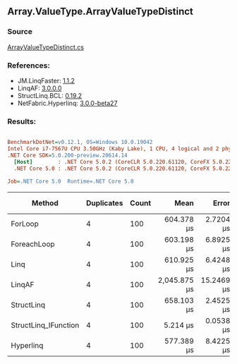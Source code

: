 ﻿## Array.ValueType.ArrayValueTypeDistinct

### Source
[ArrayValueTypeDistinct.cs](../LinqBenchmarks/Array/ValueType/ArrayValueTypeDistinct.cs)

### References:
- JM.LinqFaster: [1.1.2](https://www.nuget.org/packages/JM.LinqFaster/1.1.2)
- LinqAF: [3.0.0.0](https://www.nuget.org/packages/LinqAF/3.0.0.0)
- StructLinq.BCL: [0.19.2](https://www.nuget.org/packages/StructLinq.BCL/0.19.2)
- NetFabric.Hyperlinq: [3.0.0-beta27](https://www.nuget.org/packages/NetFabric.Hyperlinq/3.0.0-beta27)

### Results:
``` ini

BenchmarkDotNet=v0.12.1, OS=Windows 10.0.19042
Intel Core i7-7567U CPU 3.50GHz (Kaby Lake), 1 CPU, 4 logical and 2 physical cores
.NET Core SDK=5.0.200-preview.20614.14
  [Host]        : .NET Core 5.0.2 (CoreCLR 5.0.220.61120, CoreFX 5.0.220.61120), X64 RyuJIT
  .NET Core 5.0 : .NET Core 5.0.2 (CoreCLR 5.0.220.61120, CoreFX 5.0.220.61120), X64 RyuJIT

Job=.NET Core 5.0  Runtime=.NET Core 5.0  

```
|               Method | Duplicates | Count |         Mean |      Error |     StdDev | Ratio | RatioSD |     Gen 0 | Gen 1 | Gen 2 | Allocated |
|--------------------- |----------- |------ |-------------:|-----------:|-----------:|------:|--------:|----------:|------:|------:|----------:|
|              ForLoop |          4 |   100 |   604.378 μs |  2.7204 μs |  2.2716 μs | 1.000 |    0.00 | 1095.7031 |     - |     - | 2292184 B |
|          ForeachLoop |          4 |   100 |   603.198 μs |  6.8925 μs |  5.7556 μs | 0.998 |    0.01 | 1095.7031 |     - |     - | 2292184 B |
|                 Linq |          4 |   100 |   610.925 μs |  6.4248 μs |  5.6954 μs | 1.011 |    0.01 | 1092.7734 |     - |     - | 2286672 B |
|               LinqAF |          4 |   100 | 2,045.875 μs | 15.2469 μs | 12.7318 μs | 3.385 |    0.02 | 2187.5000 |     - |     - | 4575077 B |
|           StructLinq |          4 |   100 |   658.103 μs |  2.4525 μs |  2.0479 μs | 1.089 |    0.01 | 1086.9141 |     - |     - | 2273633 B |
| StructLinq_IFunction |          4 |   100 |     5.214 μs |  0.0538 μs |  0.0503 μs | 0.009 |    0.00 |         - |     - |     - |         - |
|            Hyperlinq |          4 |   100 |   577.389 μs |  8.4225 μs |  7.0332 μs | 0.955 |    0.01 | 1045.8984 |     - |     - | 2187585 B |
